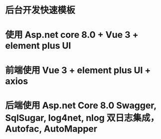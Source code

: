# 后台开发快速模板

# 使用 Asp.net core 8.0 + Vue 3 + element plus UI

# 前端使用 Vue 3 + element plus UI + axios

# 后端使用 Asp.net Core 8.0 Swagger, SqlSugar, log4net, nlog 双日志集成，Autofac, AutoMapper
